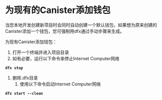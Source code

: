 # 为现有的Canister添加钱包

当您本地开发创建新项目时会同时自动创建一个默认钱包，如果想为原来创建的Canister添加一个钱包，您可强制用dfx通过手动步骤来生成。

为现有Canister添加钱包：

1. 打开一个终端并进入项目目录
2. 如有必要，运行以下命令来停止Internet Computer网络

**`dfx stop`**

1. 删除.dfx目录
   1. 使用以下命令启动Internet Computer网络

**`dfx start --clean`**

